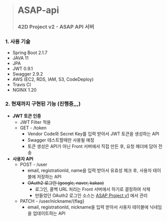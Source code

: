 > # ASAP-api
> ### 42D Project v2 - ASAP API 서버

### 1. 사용 기술
  * Spring Boot 2.1.7
  * JAVA 11
  * JPA
  * JWT 0.9.1
  * Swagger 2.9.2
  * AWS (EC2, RDS, IAM, S3, CodeDeploy)
  * Travis CI
  * NGINX 1.20

### 2. 현재까지 구현된 기능 (진행중,,,)
* **JWT 토큰 인증**
    * JWT Filter 적용
    * GET - /token
        * Vendor Code와 Secret Key를 입력 받아서 JWT 토큰을 생성하는 API
        * Swagger 테스트할때만 사용될 예정
        * 토큰 생성은 API가 아닌 Front 서버에서 직접 만든 후, 요청 헤더에 담아 전송
* **사용자 API**
    * POST - /user
        * email, registrationId, name을 입력 받아서 유효성 체크 후, 사용자 테이블에 저장하는 API
        * ~~OAuth2 로그인 (google, naver, kakao)~~
            * 로그인, 콜백 URL 처리는 Front 서버에서 하기로 결정하여 삭제
            * 만들었던 OAuth2 로그인 소스는 [ASAP Project v1](https://github.com/hyot88/ASAP) 에서 관리
    * PATCH - /user/nickname/{flag}
        * email, registrationId, nickname을 입력 받아서 사용자 테이블에 닉네임을 업데이트하는 API
